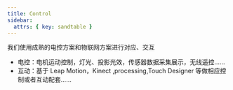 ```yaml
---
title: Control
sidebar:
  attrs: { key: sandtable }
---
```


我们使用成熟的电控方案和物联网方案进行对应、交互

- 电控：电机运动控制，灯光、投影光效，传感器数据采集展示，无线遥控……
- 互动：基于 Leap Motion，Kinect ,processing,Touch Designer 等做相应控制或者互动配套……
